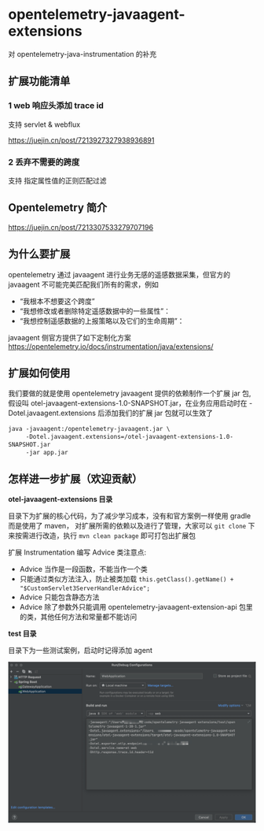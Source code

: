 # opentelemetry-javaagent-extensions
对 opentelemetry-java-instrumentation 的补充

## 扩展功能清单

### 1 web 响应头添加 trace id

支持 servlet & webflux

https://juejin.cn/post/7213927327938936891


### 2 丢弃不需要的跨度

支持 指定属性值的正则匹配过滤


## Opentelemetry 简介

https://juejin.cn/post/7213307533279707196

## 为什么要扩展

opentelemetry 通过 javaagent 进行业务无感的遥感数据采集，但官方的 javaagent 不可能完美匹配我们所有的需求，例如
- “我根本不想要这个跨度”
- “我想修改或者删除特定遥感数据中的一些属性”：
- “我想控制遥感数据的上报策略以及它们的生命周期”：

javaagent 侧官方提供了如下定制化方案 https://opentelemetry.io/docs/instrumentation/java/extensions/


## 扩展如何使用

我们要做的就是使用 opentelemetry javaagent 提供的依赖制作一个扩展 jar 包, 假设叫 otel-javaagent-extensions-1.0-SNAPSHOT.jar，在业务应用启动时在 -Dotel.javaagent.extensions 后添加我们的扩展 jar 包就可以生效了

```shell
java -javaagent:/opentelemetry-javaagent.jar \
     -Dotel.javaagent.extensions=/otel-javaagent-extensions-1.0-SNAPSHOT.jar
     -jar app.jar
```

## 怎样进一步扩展（欢迎贡献）

**otel-javaagent-extensions 目录**

目录下为扩展的核心代码，为了减少学习成本，没有和官方案例一样使用 gradle 而是使用了 maven，
对扩展所需的依赖以及进行了管理，大家可以 `git clone` 下来按需进行改造，执行 `mvn clean package` 即可打包出扩展包

扩展 Instrumentation 编写 Advice 类注意点:
- Advice 当作是一段函数，不能当作一个类
- 只能通过类似方法注入，防止被类加载 `this.getClass().getName() + "$CustomServlet3ServerHandlerAdvice";`
- Advice 只能包含静态方法
- Advice 除了参数外只能调用 opentelemetry-javaagent-extension-api 包里的类，其他任何方法和常量都不能访问

**test 目录**

目录下为一些测试案例，启动时记得添加 agent

![idea](docs/img/idea.png)





